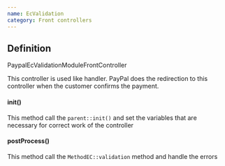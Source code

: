 ```yaml
---
name: EcValidation
category: Front controllers
---
```


## Definition

PaypalEcValidationModuleFrontController

This controller is used like handler. PayPal does the redirection to this controller when
the customer confirms the payment.

####  init()
This method call the `parent::init()` and set the variables that are necessary for correct 
work of the controller

#### postProcess()
This method call the `MethodEC::validation` method and handle the errors


